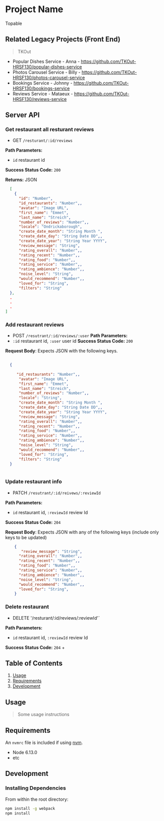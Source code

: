 # Project Name
Topable 


## Related Legacy Projects (Front End)
> TKOut

  - Popular Dishes Service - Anna - https://github.com/TKOut-HRSF130/popular-dishes-service
  - Photos Carousel Service - Billy - https://github.com/TKOut-HRSF130/photos-carousel-service
  - Bookings Service - Johnny - https://github.com/TKOut-HRSF130/bookings-service
  - Reviews Service - Mataeux - https://github.com/TKOut-HRSF130/reviews-service



## Server API

### Get restaurant all resturant reviews
  * GET `/resturant/:id/reviews`

**Path Parameters:**
  * `id` restaurant id

**Success Status Code:** `200`

**Returns:** JSON

```json
  [
    {
      "id": "Number",
      "id_restaurants": "Number",,
      "avatar": "Image URL",
      "first_name": "Emmet",
      "last_name": "Streich",
      "number_of_reviews": "Number",,
      "locale": "Ondrickaborough",
      "create_date_month": "String Month ",
      "create_date_day": "String Date DD",,
      "create_date_year": "String Year YYYY",
      "review_message": "String",
      "rating_overall": "Number",,
      "rating_recent": "Number",,
      "rating_food": "Number",,
      "rating_service": "Number",,
      "rating_ambience": "Number",,
      "noise_level": "String",
      "would_recommend": "Number",,
      "loved_for": "String",
      "filters": "String"
  },
  .
  .
  .
]
```

### Add restaurant reviews
  * POST `/resutrant/:id/reviews/:user`
**Path Parameters:**
  * `:id` restaurant id, `:user` user id
**Success Status Code:** `200`

**Request Body**: Expects JSON with the following keys.

```json
    
  {
    
     "id_restaurants": "Number",,
      "avatar": "Image URL",
      "first_name": "Emmet",
      "last_name": "Streich",
      "number_of_reviews": "Number",,
      "locale": "String",
      "create_date_month": "String Month ",
      "create_date_day": "String Date DD",,
      "create_date_year": "String Year YYYY",
      "review_message": "String",
      "rating_overall": "Number",,
      "rating_recent": "Number",,
      "rating_food": "Number",,
      "rating_service": "Number",,
      "rating_ambience": "Number",,
      "noise_level": "String",
      "would_recommend": "Number",,
      "loved_for": "String",
      "filters": "String"
  }
    
```


### Update restaurant info
  * PATCH `/resutrant/:id/reivews/:reviewId`

**Path Parameters:**
  * `id` restaurant id, `:reviewId` review Id

**Success Status Code:** `204`

**Request Body**: Expects JSON with any of the following keys (include only keys to be updated)

```json
    {
       "review_message": "String",
      "rating_overall": "Number",,
      "rating_recent": "Number",,
      "rating_food": "Number",,
      "rating_service": "Number",,
      "rating_ambience": "Number",,
      "noise_level": "String",
      "would_recommend": "Number",,
      "loved_for": "String",
    }
```

### Delete restaurant
  * DELETE '/resturant/:id/reviews/:reviewId'`

**Path Parameters:**
 * `id` restaurant id, `:reviewId` review Id

**Success Status Code:** `204`
+



## Table of Contents

1. [Usage](#Usage)
1. [Requirements](#requirements)
1. [Development](#development)

## Usage

> Some usage instructions

## Requirements

An `nvmrc` file is included if using [nvm](https://github.com/creationix/nvm).

- Node 6.13.0
- etc

## Development

### Installing Dependencies

From within the root directory:

```sh
npm install -g webpack
npm install
```
